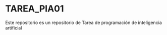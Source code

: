 # TAREA_PIA01
Este repositorio es un repositorio de Tarea de programación de inteligencia artificial
